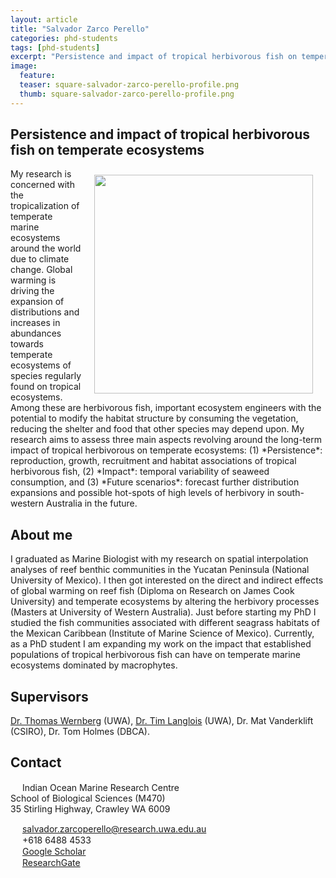 ```yaml
---
layout: article
title: "Salvador Zarco Perello"
categories: phd-students
tags: [phd-students]
excerpt: "Persistence and impact of tropical herbivorous fish on temperate ecosystems"
image:
  feature: 
  teaser: square-salvador-zarco-perello-profile.png
  thumb: square-salvador-zarco-perello-profile.png
---
```


## Persistence and impact of tropical herbivorous fish on temperate ecosystems
<img src='/images/square-salvador-zarco-perello-profile.png' align='right' width="350" hspace="20" vspace="10">
My research is concerned with the tropicalization of temperate marine ecosystems around the world due to climate change. Global warming is driving the expansion of distributions and increases in abundances towards temperate ecosystems of species regularly found on tropical ecosystems. Among these are herbivorous fish, important ecosystem engineers with the potential to modify the habitat structure by consuming the vegetation, reducing the shelter and food that other species may depend upon. My research aims to assess three main aspects revolving around the long-term impact of tropical herbivorous on temperate ecosystems: (1) *Persistence*: reproduction, growth, recruitment and habitat associations of tropical herbivorous fish, (2) *Impact*: temporal variability of seaweed consumption, and (3) *Future scenarios*: forecast further distribution expansions and possible hot-spots of high levels of herbivory in south-western Australia in the future. 

## About me
I graduated as Marine Biologist with my research on spatial interpolation analyses of reef benthic communities in the Yucatan Peninsula (National University of Mexico). I then got interested on the direct and indirect effects of global warming on reef fish (Diploma on Research on James Cook University) and temperate ecosystems by altering the herbivory processes (Masters at University of Western Australia). Just before starting my PhD I studied the fish communities associated with different seagrass habitats of the Mexican Caribbean (Institute of Marine Science of Mexico). Currently, as a PhD student I am expanding my work on the impact that established populations of tropical herbivorous fish can have on temperate marine ecosystems dominated by macrophytes.

## Supervisors
[Dr. Thomas Wernberg](https://wernberglab.org/) (UWA), [Dr. Tim Langlois](https://uwamegfisheries.github.io/researchers/tim-langlois/ "Tim Langlois") (UWA), Dr. Mat Vanderklift (CSIRO), Dr. Tom Holmes (DBCA). 

## Contact
<img src='/images/icons/building-regular.svg' width="15px"> Indian Ocean Marine Research Centre <br>
School of Biological Sciences (M470)<br>
35 Stirling Highway, Crawley WA 6009</p>

<img src='/images/icons/envelope-regular.svg' width="15px"> <a href="mailto:salvador.zarcoperello@research.uwa.edu.au"> salvador.zarcoperello@research.uwa.edu.au</a><br>
<img src='/images/icons/phone-solid.svg' width="15px"> +618 6488 4533<br>
<img src='/images/icons/google-brands.svg' width="15px"> <a href="http://tiny.cc/ZPScholar ">Google Scholar</a><br>
<img src='/images/icons/researchgate-brands.svg' width="15px"> <a href="http://tinyurl.com/ZPSResearch "> ResearchGate</a><br>

